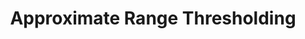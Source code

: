 ---
title: "Approximate Range Thresholding"
authors:
- Zhuo Zhang
- Junhao Gan
- admin
- Seyed Mohammad Hussein Kazemi
- Guangyong Chen
- Fengyuan Zhu

publication_types: ["1"]
publication: In *ACM International Conference on Management of Data (SIGMOD)*
publication_short: In *SIGMOD 2022*
publishDate: "2022-03-28"

abstract: 

#tags:
#- Source Themes
featured: true

links:
- name: Code
  url: https://github.com/zhuozhang-cn/FastRTS
- name: Technical Report 
  url: https://baozhifeng.net/papers/sigmod22-tr.pdf

---